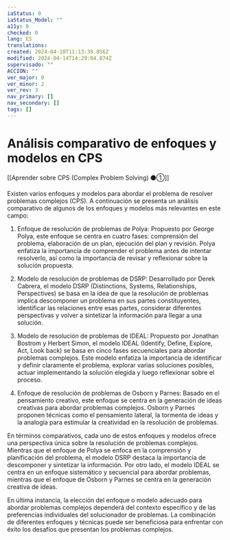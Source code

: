 ```yaml
---
iaStatus: 0
iaStatus_Model: ""
a11y: 0
checked: 0
lang: ES
translations: 
created: 2024-04-10T11:13:39.056Z
modified: 2024-04-14T14:29:04.074Z
supervisado: ""
ACCION: ""
ver_major: 0
ver_minor: 2
ver_rev: 3
nav_primary: []
nav_secondary: []
tags: []
---
```

# Análisis comparativo de enfoques y modelos en CPS

[[Aprender sobre CPS (Complex Problem Solving) ⚫①]]

Existen varios enfoques y modelos para abordar el problema de resolver problemas complejos (CPS). A continuación se presenta un análisis comparativo de algunos de los enfoques y modelos más relevantes en este campo:

1. Enfoque de resolución de problemas de Polya: Propuesto por George Polya, este enfoque se centra en cuatro fases: comprensión del problema, elaboración de un plan, ejecución del plan y revisión. Polya enfatiza la importancia de comprender el problema antes de intentar resolverlo, así como la importancia de revisar y reflexionar sobre la solución propuesta.

2. Modelo de resolución de problemas de DSRP: Desarrollado por Derek Cabrera, el modelo DSRP (Distinctions, Systems, Relationships, Perspectives) se basa en la idea de que la resolución de problemas implica descomponer un problema en sus partes constituyentes, identificar las relaciones entre esas partes, considerar diferentes perspectivas y volver a sintetizar la información para llegar a una solución.

3. Modelo de resolución de problemas de IDEAL: Propuesto por Jonathan Bostrom y Herbert Simon, el modelo IDEAL (Identify, Define, Explore, Act, Look back) se basa en cinco fases secuenciales para abordar problemas complejos. Este modelo enfatiza la importancia de identificar y definir claramente el problema, explorar varias soluciones posibles, actuar implementando la solución elegida y luego reflexionar sobre el proceso.

4. Enfoque de resolución de problemas de Osborn y Parnes: Basado en el pensamiento creativo, este enfoque se centra en la generación de ideas creativas para abordar problemas complejos. Osborn y Parnes proponen técnicas como el pensamiento lateral, la tormenta de ideas y la analogía para estimular la creatividad en la resolución de problemas.

En términos comparativos, cada uno de estos enfoques y modelos ofrece una perspectiva única sobre la resolución de problemas complejos. Mientras que el enfoque de Polya se enfoca en la comprensión y planificación del problema, el modelo DSRP destaca la importancia de descomponer y sintetizar la información. Por otro lado, el modelo IDEAL se centra en un enfoque sistemático y secuencial para abordar problemas, mientras que el enfoque de Osborn y Parnes se centra en la generación creativa de ideas.

En última instancia, la elección del enfoque o modelo adecuado para abordar problemas complejos dependerá del contexto específico y de las preferencias individuales del solucionador de problemas. La combinación de diferentes enfoques y técnicas puede ser beneficiosa para enfrentar con éxito los desafíos que presentan los problemas complejos.

